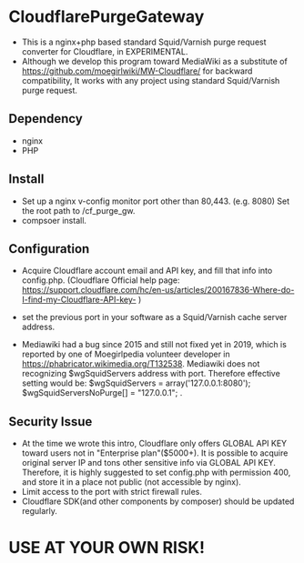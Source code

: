 # CloudflarePurgeGateway
- This is a nginx+php based standard Squid/Varnish purge request converter for Cloudflare, in EXPERIMENTAL.
- Although we develop this program toward MediaWiki as a substitute of https://github.com/moegirlwiki/MW-Cloudflare/ for backward compatibility, It works with any project using standard Squid/Varnish purge request.


## Dependency
* nginx
* PHP

## Install
* Set up a nginx v-config monitor port other than 80,443. (e.g. 8080) Set the root path to /cf_purge_gw.
* compsoer install.

## Configuration
* Acquire Cloudflare account email and API key, and fill that info into config.php.
(Cloudflare Official help page: https://support.cloudflare.com/hc/en-us/articles/200167836-Where-do-I-find-my-Cloudflare-API-key- )
* set the previous port in your software as a Squid/Varnish cache server address. 

* Mediawiki had a bug since 2015 and still not fixed yet in 2019, which is reported by one of Moegirlpedia volunteer developer in https://phabricator.wikimedia.org/T132538. Mediawiki does not recognizing $wgSquidServers address with port. Therefore effective setting would be: $wgSquidServers = array('127.0.0.1:8080'); $wgSquidServersNoPurge[] = "127.0.0.1";  .

## Security Issue
* At the time we wrote this intro, Cloudflare only offers GLOBAL API KEY toward users not in "Enterprise plan"($5000+). It is possible to acquire original server IP and tons other sensitive info via GLOBAL API KEY. Therefore, it is highly suggested to set config.php with permission 400, and store it in a place not public (not accessible by nginx).
* Limit access to the port with strict firewall rules.
* Cloudflare SDK(and other components by composer) should be updated regularly.

# USE AT YOUR OWN RISK!
